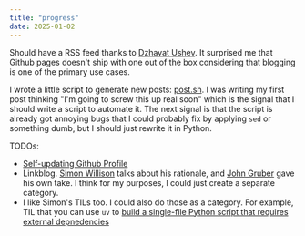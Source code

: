 ```yaml
---
title: "progress"
date: 2025-01-02
---
```


Should have a RSS feed thanks to [Dzhavat Ushev](https://dzhavat.github.io/2020/01/19/adding-an-rss-feed-to-github-pages.html). It surprised me that Github pages doesn't ship with one out of the box considering that blogging is one of the primary use cases.

I wrote a little script to generate new posts: [post.sh](https://github.com/gweakliem/gweakliem.github.io/blob/main/post.sh). I was writing my first post thinking "I'm going to screw this up real soon" which is the signal that I should write a script to automate it. The next signal is that the script is already got annoying bugs that I could probably fix by applying `sed` or something dumb, but I should just rewrite it in Python.

TODOs:
* [Self-updating Github Profile](https://simonwillison.net/2020/Jul/10/self-updating-profile-readme/)
* Linkblog. [Simon Willison](https://simonwillison.net/2024/Dec/22/link-blog/) talks about his rationale, and [John Gruber](https://daringfireball.net/linked/2025/01/02/willisons-approach-to-running-a-link-blog) gave his own take. I think for my purposes, I could just create a separate category.
* I like Simon's TILs too. I could also do those as a category. For example, TIL that you can use `uv` to [build a single-file Python script that requires external depnedencies](https://simonwillison.net/2024/Dec/19/one-shot-python-tools/)